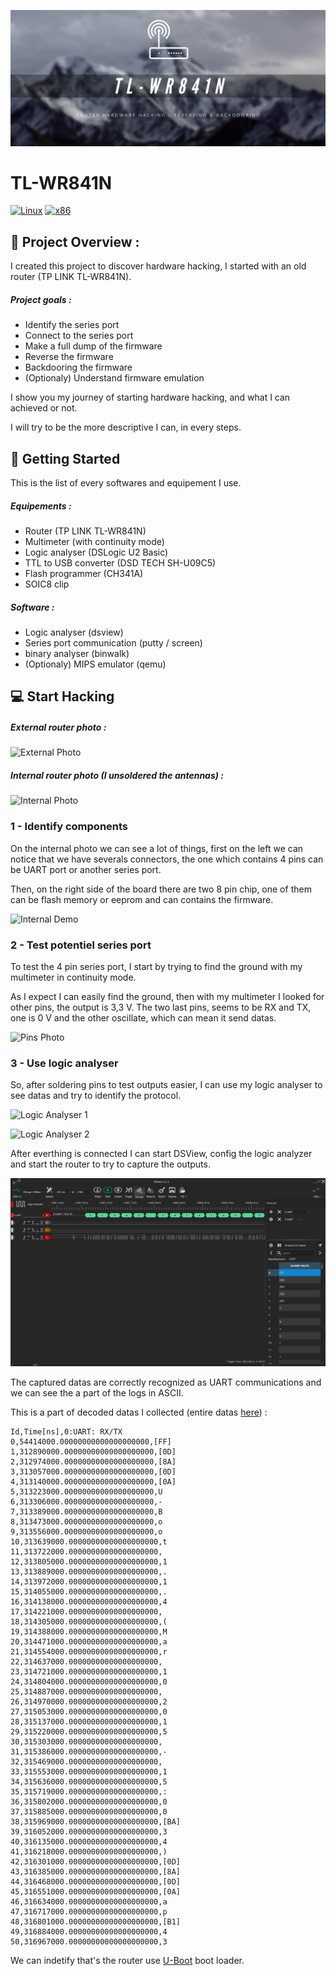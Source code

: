 ![banner](https://github.com/adamhlt/TL-WR841N/blob/main/Ressources/banner.png)

# TL-WR841N

[![Linux](https://img.shields.io/badge/platform-Linux-0078d7.svg?style=for-the-badge&logo=appveyor)](https://fr.wikipedia.org/wiki/Linux) [![x86](https://img.shields.io/badge/arch-MIPS-red.svg?style=for-the-badge&logo=appveyor)](https://fr.wikipedia.org/wiki/Architecture_MIPS)

## 📖 Project Overview :

I created this project to discover hardware hacking, I started with an old router (TP LINK TL-WR841N).

##### Project goals :

- Identify the series port
- Connect to the series port
- Make a full dump of the firmware
- Reverse the firmware
- Backdooring the firmware
- (Optionaly) Understand firmware emulation

I show you my journey of starting hardware hacking, and what I can achieved or not.

I will try to be the more descriptive I can, in every steps.

## 🚀 Getting Started

This is the list of every softwares and equipement I use.

##### Equipements :

- Router (TP LINK TL-WR841N)
- Multimeter (with continuity mode)
- Logic analyser (DSLogic U2 Basic)
- TTL to USB converter (DSD TECH SH-U09C5)
- Flash programmer (CH341A)
- SOIC8 clip



##### Software :

- Logic analyser (dsview)
- Series port communication (putty / screen)
- binary analyser (binwalk)
- (Optionaly) MIPS emulator (qemu)



## :computer: Start Hacking

##### External router photo :

![External Photo](https://github.com/adamhlt/TL-WR841N/blob/main/Ressources/img1.png?raw=true)

##### Internal router photo (I unsoldered the antennas) :

![Internal Photo](https://github.com/adamhlt/TL-WR841N/blob/main/Ressources/img2.png?raw=true)

### 1 - Identify components 

On the internal photo we can see a lot of things, first on the left we can notice that we have severals connectors, the one which contains 4 pins can be UART port or another series port.

Then, on the right side of the board there are two 8 pin chip, one of them can be flash memory or eeprom and can contains the firmware.

![Internal Demo](https://github.com/adamhlt/TL-WR841N/blob/main/Ressources/img9.png?raw=true)



### 2 - Test potentiel series port

To test the 4 pin series port, I start by trying to find the ground with my multimeter in continuity mode.

As I expect I can easily find the ground, then with my multimeter I looked for other pins, the output is 3,3 V. The two last pins, seems to be RX and TX, one is 0 V and the other oscillate, which can mean it send datas. 

![Pins Photo](https://github.com/adamhlt/TL-WR841N/blob/main/Ressources/img3.png?raw=true)



### 3 - Use logic analyser

So, after soldering pins to test outputs easier, I can use my logic analyser to see datas and try to identify the protocol.

![Logic Analyser 1](https://github.com/adamhlt/TL-WR841N/blob/main/Ressources/img4.png?raw=true)

![Logic Analyser 2](https://github.com/adamhlt/TL-WR841N/blob/main/Ressources/img5.png?raw=true)

After everthing is connected I can start DSView, config the logic analyzer and start the router to try to capture the outputs.

![DSView](https://github.com/adamhlt/TL-WR841N/blob/main/Ressources/img6.PNG?raw=true)

The captured datas are correctly recognized as UART communications and we can see the a part of the logs in ASCII.

This is a part of decoded datas I collected (entire datas [here](https://github.com/adamhlt/TL-WR841N/blob/main/Ressources/logic%20analyser.txt)) :

```
Id,Time[ns],0:UART: RX/TX
0,54414000.00000000000000000000,[FF]
1,312890000.00000000000000000000,[0D]
2,312974000.00000000000000000000,[8A]
3,313057000.00000000000000000000,[0D]
4,313140000.00000000000000000000,[0A]
5,313223000.00000000000000000000,U
6,313306000.00000000000000000000,-
7,313389000.00000000000000000000,B
8,313473000.00000000000000000000,o
9,313556000.00000000000000000000,o
10,313639000.00000000000000000000,t
11,313722000.00000000000000000000, 
12,313805000.00000000000000000000,1
13,313889000.00000000000000000000,.
14,313972000.00000000000000000000,1
15,314055000.00000000000000000000,.
16,314138000.00000000000000000000,4
17,314221000.00000000000000000000, 
18,314305000.00000000000000000000,(
19,314388000.00000000000000000000,M
20,314471000.00000000000000000000,a
21,314554000.00000000000000000000,r
22,314637000.00000000000000000000, 
23,314721000.00000000000000000000,1
24,314804000.00000000000000000000,0
25,314887000.00000000000000000000, 
26,314970000.00000000000000000000,2
27,315053000.00000000000000000000,0
28,315137000.00000000000000000000,1
29,315220000.00000000000000000000,5
30,315303000.00000000000000000000, 
31,315386000.00000000000000000000,-
32,315469000.00000000000000000000, 
33,315553000.00000000000000000000,1
34,315636000.00000000000000000000,5
35,315719000.00000000000000000000,:
36,315802000.00000000000000000000,0
37,315885000.00000000000000000000,0
38,315969000.00000000000000000000,[BA]
39,316052000.00000000000000000000,3
40,316135000.00000000000000000000,4
41,316218000.00000000000000000000,)
42,316301000.00000000000000000000,[0D]
43,316385000.00000000000000000000,[8A]
44,316468000.00000000000000000000,[0D]
45,316551000.00000000000000000000,[0A]
46,316634000.00000000000000000000,a
47,316717000.00000000000000000000,p
48,316801000.00000000000000000000,[B1]
49,316884000.00000000000000000000,4
50,316967000.00000000000000000000,3
```

We can indetify that's the router use [U-Boot](https://fr.wikipedia.org/wiki/Das_U-Boot) boot loader.
